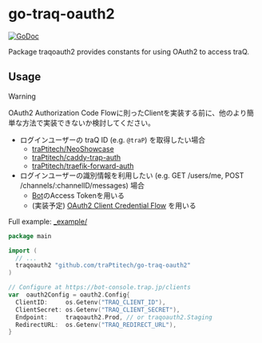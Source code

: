 # go-traq-oauth2

[![GoDoc](https://godoc.org/github.com/traPtitech/go-traq-oauth2?status.svg)](https://godoc.org/github.com/traPtitech/go-traq-oauth2)

Package traqoauth2 provides constants for using OAuth2 to access traQ.

## Usage

> [!WARNING]
> OAuth2 Authorization Code Flowに則ったClientを実装する前に、他のより簡単な方法で実装できないか検討してください。
> - ログインユーザーの traQ ID (e.g. `@traP`) を取得したい場合
>   - [traPtitech/NeoShowcase](https://github.com/traPtitech/NeoShowcase)
>   - [traPtitech/caddy-trap-auth](https://github.com/traPtitech/caddy-trap-auth)
>   - [traPtitech/traefik-forward-auth](https://github.com/traPtitech/traefik-forward-auth)
> - ログインユーザーの識別情報を利用したい (e.g. GET /users/me, POST /channels/:channelID/messages) 場合
>   - [Bot](https://bot-console.trap.jp/docs/bot)のAccess Tokenを用いる
>   - (実装予定) [OAuth2 Client Credential Flow](https://github.com/traPtitech/traQ/issues/2403) を用いる

Full example: [_example/](_example/)

```go
package main

import (
  // ...
  traqoauth2 "github.com/traPtitech/go-traq-oauth2"
)

// Configure at https://bot-console.trap.jp/clients
var  oauth2Config = oauth2.Config{
  ClientID:     os.Getenv("TRAQ_CLIENT_ID"),
  ClientSecret: os.Getenv("TRAQ_CLIENT_SECRET"),
  Endpoint:     traqoauth2.Prod, // or traqoauth2.Staging
  RedirectURL:  os.Getenv("TRAQ_REDIRECT_URL"),
}
```
